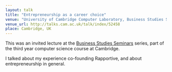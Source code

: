 ```yaml
---
layout: talk
title: "Entrepreneurship as a career choice"
venue: "University of Cambridge Computer Laboratory, Business Studies Seminars"
venue_url: http://talks.cam.ac.uk/talk/index/52458
place: Cambridge, UK
---
```


This was an invited lecture at the
[Business Studies Seminars](http://www.cl.cam.ac.uk/teaching/1314/BusSeminrs/) series,
part of the third year computer science course at Cambridge.

I talked about my experience co-founding Rapportive, and about entrepreneurship in general.
